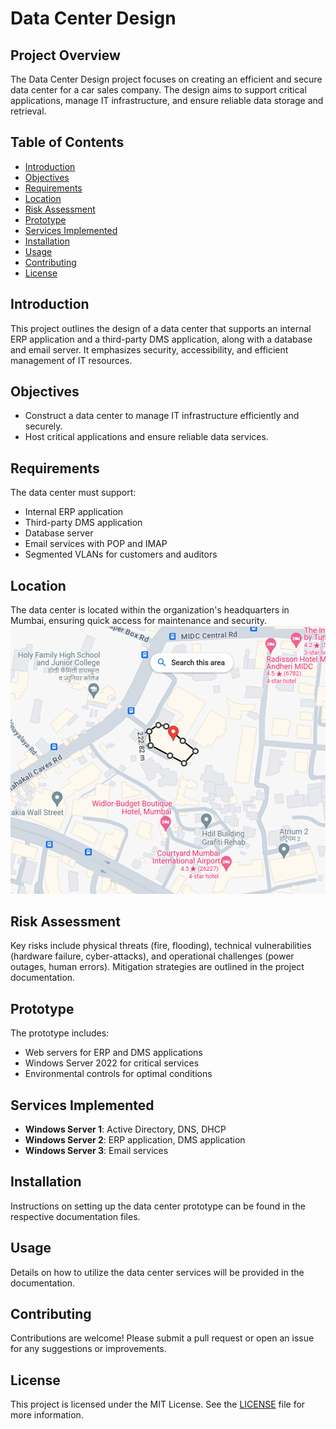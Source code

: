 # Data Center Design

## Project Overview
The Data Center Design project focuses on creating an efficient and secure data center for a car sales company. The design aims to support critical applications, manage IT infrastructure, and ensure reliable data storage and retrieval.

## Table of Contents
- [Introduction](#introduction)
- [Objectives](#objectives)
- [Requirements](#requirements)
- [Location](#location)
- [Risk Assessment](#risk-assessment)
- [Prototype](#prototype)
- [Services Implemented](#services-implemented)
- [Installation](#installation)
- [Usage](#usage)
- [Contributing](#contributing)
- [License](#license)

## Introduction
This project outlines the design of a data center that supports an internal ERP application and a third-party DMS application, along with a database and email server. It emphasizes security, accessibility, and efficient management of IT resources.

## Objectives
- Construct a data center to manage IT infrastructure efficiently and securely.
- Host critical applications and ensure reliable data services.

## Requirements
The data center must support:
- Internal ERP application
- Third-party DMS application
- Database server
- Email services with POP and IMAP
- Segmented VLANs for customers and auditors

## Location
The data center is located within the organization's headquarters in Mumbai, ensuring quick access for maintenance and security.
![Location Diagram](location.png)

## Risk Assessment
Key risks include physical threats (fire, flooding), technical vulnerabilities (hardware failure, cyber-attacks), and operational challenges (power outages, human errors). Mitigation strategies are outlined in the project documentation.

## Prototype
The prototype includes:
- Web servers for ERP and DMS applications
- Windows Server 2022 for critical services
- Environmental controls for optimal conditions

## Services Implemented
- **Windows Server 1**: Active Directory, DNS, DHCP
- **Windows Server 2**: ERP application, DMS application
- **Windows Server 3**: Email services

## Installation
Instructions on setting up the data center prototype can be found in the respective documentation files.

## Usage
Details on how to utilize the data center services will be provided in the documentation.

## Contributing
Contributions are welcome! Please submit a pull request or open an issue for any suggestions or improvements.

## License
This project is licensed under the MIT License. See the [LICENSE](LICENSE) file for more information.
